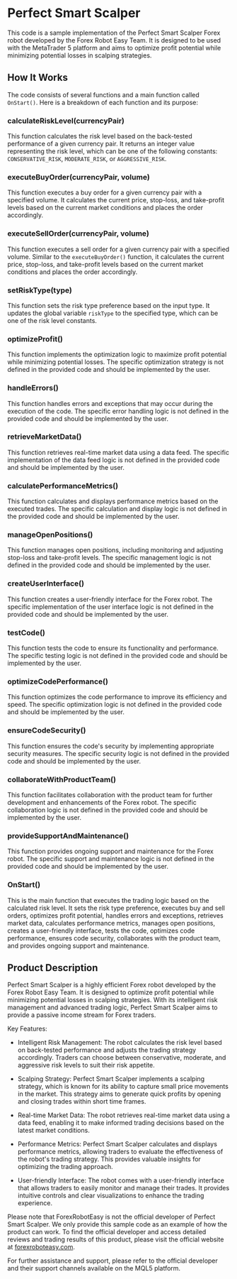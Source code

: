 # Perfect Smart Scalper

This code is a sample implementation of the Perfect Smart Scalper Forex robot developed by the Forex Robot Easy Team. It is designed to be used with the MetaTrader 5 platform and aims to optimize profit potential while minimizing potential losses in scalping strategies.

## How It Works

The code consists of several functions and a main function called `OnStart()`. Here is a breakdown of each function and its purpose:

### calculateRiskLevel(currencyPair)

This function calculates the risk level based on the back-tested performance of a given currency pair. It returns an integer value representing the risk level, which can be one of the following constants: `CONSERVATIVE_RISK`, `MODERATE_RISK`, or `AGGRESSIVE_RISK`.

### executeBuyOrder(currencyPair, volume)

This function executes a buy order for a given currency pair with a specified volume. It calculates the current price, stop-loss, and take-profit levels based on the current market conditions and places the order accordingly.

### executeSellOrder(currencyPair, volume)

This function executes a sell order for a given currency pair with a specified volume. Similar to the `executeBuyOrder()` function, it calculates the current price, stop-loss, and take-profit levels based on the current market conditions and places the order accordingly.

### setRiskType(type)

This function sets the risk type preference based on the input type. It updates the global variable `riskType` to the specified type, which can be one of the risk level constants.

### optimizeProfit()

This function implements the optimization logic to maximize profit potential while minimizing potential losses. The specific optimization strategy is not defined in the provided code and should be implemented by the user.

### handleErrors()

This function handles errors and exceptions that may occur during the execution of the code. The specific error handling logic is not defined in the provided code and should be implemented by the user.

### retrieveMarketData()

This function retrieves real-time market data using a data feed. The specific implementation of the data feed logic is not defined in the provided code and should be implemented by the user.

### calculatePerformanceMetrics()

This function calculates and displays performance metrics based on the executed trades. The specific calculation and display logic is not defined in the provided code and should be implemented by the user.

### manageOpenPositions()

This function manages open positions, including monitoring and adjusting stop-loss and take-profit levels. The specific management logic is not defined in the provided code and should be implemented by the user.

### createUserInterface()

This function creates a user-friendly interface for the Forex robot. The specific implementation of the user interface logic is not defined in the provided code and should be implemented by the user.

### testCode()

This function tests the code to ensure its functionality and performance. The specific testing logic is not defined in the provided code and should be implemented by the user.

### optimizeCodePerformance()

This function optimizes the code performance to improve its efficiency and speed. The specific optimization logic is not defined in the provided code and should be implemented by the user.

### ensureCodeSecurity()

This function ensures the code's security by implementing appropriate security measures. The specific security logic is not defined in the provided code and should be implemented by the user.

### collaborateWithProductTeam()

This function facilitates collaboration with the product team for further development and enhancements of the Forex robot. The specific collaboration logic is not defined in the provided code and should be implemented by the user.

### provideSupportAndMaintenance()

This function provides ongoing support and maintenance for the Forex robot. The specific support and maintenance logic is not defined in the provided code and should be implemented by the user.

### OnStart()

This is the main function that executes the trading logic based on the calculated risk level. It sets the risk type preference, executes buy and sell orders, optimizes profit potential, handles errors and exceptions, retrieves market data, calculates performance metrics, manages open positions, creates a user-friendly interface, tests the code, optimizes code performance, ensures code security, collaborates with the product team, and provides ongoing support and maintenance.

## Product Description

Perfect Smart Scalper is a highly efficient Forex robot developed by the Forex Robot Easy Team. It is designed to optimize profit potential while minimizing potential losses in scalping strategies. With its intelligent risk management and advanced trading logic, Perfect Smart Scalper aims to provide a passive income stream for Forex traders.

Key Features:

- Intelligent Risk Management: The robot calculates the risk level based on back-tested performance and adjusts the trading strategy accordingly. Traders can choose between conservative, moderate, and aggressive risk levels to suit their risk appetite.

- Scalping Strategy: Perfect Smart Scalper implements a scalping strategy, which is known for its ability to capture small price movements in the market. This strategy aims to generate quick profits by opening and closing trades within short time frames.

- Real-time Market Data: The robot retrieves real-time market data using a data feed, enabling it to make informed trading decisions based on the latest market conditions.

- Performance Metrics: Perfect Smart Scalper calculates and displays performance metrics, allowing traders to evaluate the effectiveness of the robot's trading strategy. This provides valuable insights for optimizing the trading approach.

- User-friendly Interface: The robot comes with a user-friendly interface that allows traders to easily monitor and manage their trades. It provides intuitive controls and clear visualizations to enhance the trading experience.

Please note that ForexRobotEasy is not the official developer of Perfect Smart Scalper. We only provide this sample code as an example of how the product can work. To find the official developer and access detailed reviews and trading results of this product, please visit the official website at [forexroboteasy.com](https://forexroboteasy.com/forex-robot-review/perfect-smart-scalper-review-your-key-to-passive-forex-income/).

For further assistance and support, please refer to the official developer and their support channels available on the MQL5 platform.
